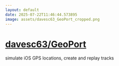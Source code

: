 ```yaml
---
layout: default
date: 2025-07-22T11:46:44.573895
image: assets/davesc63_GeoPort_cropped.png
---
```


# [davesc63/GeoPort](https://github.com/davesc63/GeoPort)

simulate iOS GPS locations, create and replay tracks

